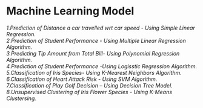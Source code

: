 # Machine Learning Model
<i>
1.Prediction of Distance a car travelled wrt car speed - Using Simple Linear Regression.<br>
2.Prediction of Student Performance - Using Multiple Linear Regression Algorithm.<br>
3.Predicting Tip Amount from Total Bill- Using Polynomial Regression Algorithm.<br>
4.Prediction of Student Performance -Using Logisstic Regression Algorithm.<br>
5.Classification of Iris Species-  Using K-Nearest Neighbors Algorithm.<br>
6.Classification of Heart Attack Risk - Using SVM Algorithm.<br>
7.Classification of Play Golf Decision – Using Decision Tree Model.<br>
8.Unsupervised Clustering of Iris Flower Species - Using K-Means Clustersing.<br>


</i>


